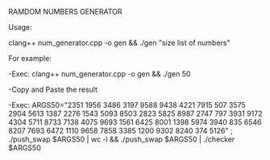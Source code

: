 RAMDOM NUMBERS GENERATOR

Usage:

clang++ num_generator.cpp -o gen && ./gen "size list of numbers"

For example:

-Exec: clang++ num_generator.cpp -o gen && ./gen 50

-Copy and Paste the result

-Exec: ARGS50="2351 1956 3486 3197 9588 9438 4221 7915 507 3575 2904 5613 1387 2276 1543 5093 8503 2823 5825 8987 2747 797 3931 9172 4304 5711 8733 7138 4075 9693 1561 6425 8001          1398 5974 3940 835 6546 8207 7693 6472 1110 9658 7858 3385 1200 9302 8240 374 5126" ; ./push_swap $ARGS50 | wc -l && ./push_swap $ARGS50 | ./checker $ARGS50
